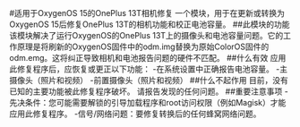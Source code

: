 #适用于OxygenOS 15的OnePlus 13T相机修复
一个模块，用于在更新或转换为OxygenOS 15后修复OnePlus 13T的相机功能和校正电池容量。
##此模块的功能
该模块解决了运行OxygenOS的OnePlus 13T上的摄像头和电池容量问题。它的工作原理是将刷新的OxygenOS固件中的odm.img替换为原始ColorOS固件的odm.emg。这将纠正导致相机和电池报告问题的硬件不匹配。
##什么有效
应用此修复程序后，应恢复或更正以下功能：
-在系统设置中正确报告电池容量。
-主摄像头（照片和视频）
-前置摄像头（照片和视频）
##什么不起作用
目前，没有已知的主要功能被此修复程序破坏。
请报告发现的任何问题。
##重要注意事项
-先决条件：您可能需要解锁的引导加载程序和root访问权限（例如Magisk）才能应用此修复程序。
-信号/网络问题：要修复转换后的任何蜂窝网络问题。
